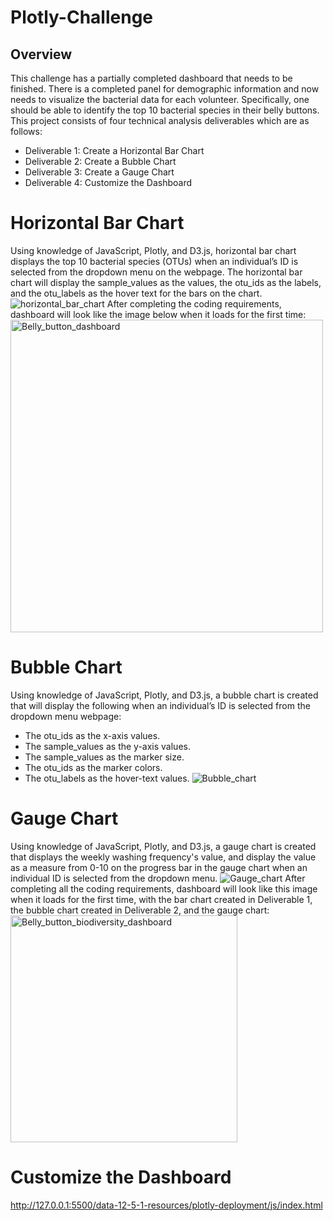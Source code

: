 # Plotly-Challenge
## Overview
This challenge has a partially completed dashboard that needs to be finished. There is a completed panel for demographic information and now needs to visualize the bacterial data for each volunteer. Specifically, one should be able to identify the top 10 bacterial species in their belly buttons. 
This project consists of four technical analysis deliverables which are as follows:

- Deliverable 1: Create a Horizontal Bar Chart
- Deliverable 2: Create a Bubble Chart
- Deliverable 3: Create a Gauge Chart
- Deliverable 4: Customize the Dashboard
# Horizontal Bar Chart
Using knowledge of JavaScript, Plotly, and D3.js, horizontal bar chart displays the top 10 bacterial species (OTUs) when an individual’s ID is selected from the dropdown menu on the webpage. The horizontal bar chart will display the sample_values as the values, the otu_ids as the labels, and the otu_labels as the hover text for the bars on the chart.
![horizontal_bar_chart](https://user-images.githubusercontent.com/89113627/151871625-ed4d6edd-3ab9-493a-b169-48e3fa409f80.png)
After completing the coding requirements, dashboard will look like the image below when it loads for the first time:
<img width="500" alt="Belly_button_dashboard" src="https://user-images.githubusercontent.com/89113627/151872656-4f1cc1e7-6556-44e2-89fd-4fb5dfc40cde.png">

# Bubble Chart
Using knowledge of JavaScript, Plotly, and D3.js, a bubble chart is created that will display the following when an individual’s ID is selected from the dropdown menu webpage:

- The otu_ids as the x-axis values.
- The sample_values as the y-axis values.
- The sample_values as the marker size.
- The otu_ids as the marker colors.
- The otu_labels as the hover-text values.
![Bubble_chart](https://user-images.githubusercontent.com/89113627/151873383-85181221-b796-4cb7-b762-ee8d620f36b2.png)

# Gauge Chart
Using knowledge of JavaScript, Plotly, and D3.js, a gauge chart is created that displays the weekly washing frequency's value, and display the value as a measure from 0-10 on the progress bar in the gauge chart when an individual ID is selected from the dropdown menu.
![Gauge_chart](https://user-images.githubusercontent.com/89113627/151874032-fa2dab27-8585-4f64-b543-7cd536448e46.png)
After completing all the coding requirements, dashboard will look like this image when it loads for the first time, with the bar chart created in Deliverable 1, the bubble chart created in Deliverable 2, and the gauge chart:
<img width="363" alt="Belly_button_biodiversity_dashboard" src="https://user-images.githubusercontent.com/89113627/151875263-5aa6d389-71cd-4ef7-991e-7bf497c9a309.png">

# Customize the Dashboard
http://127.0.0.1:5500/data-12-5-1-resources/plotly-deployment/js/index.html

